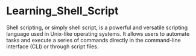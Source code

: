 # Learning_Shell_Script
Shell scripting, or simply shell script, is a powerful and versatile scripting language used in Unix-like operating systems. It allows users to automate tasks and execute a series of commands directly in the command-line interface (CLI) or through script files.
